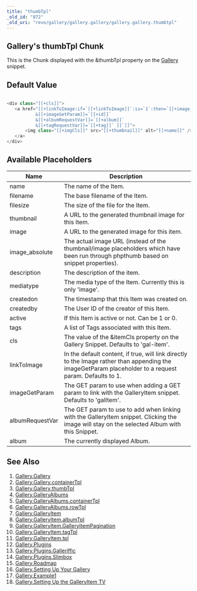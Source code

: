 ```yaml
---
title: "thumbTpl"
_old_id: "872"
_old_uri: "revo/gallery/gallery.gallery/gallery.gallery.thumbtpl"
---
```


## Gallery's thumbTpl Chunk

 This is the Chunk displayed with the &thumbTpl property on the [Gallery](/extras/revo/gallery "Gallery") snippet.

## Default Value

 ``` php 

<div class="[[+cls]]">
    <a href="[[+linkToImage:if=`[[+linkToImage]]`:is=`1`:then=`[[+image_absolute]]`:else=`[[~[[*id]]?
            &[[+imageGetParam]]=`[[+id]]`
            &[[+albumRequestVar]]=`[[+album]]`
            &[[+tagRequestVar]]=`[[+tag]]` ]]`]]">
        <img class="[[+imgCls]]" src="[[+thumbnail]]" alt="[[+name]]" />
    </a>
</div>

```

## Available Placeholders

 | Name | Description |
|------|-------------|
| name | The name of the Item. |
| filename | The base filename of the Item. |
| filesize | The size of the file for the Item. |
| thumbnail | A URL to the generated thumbnail image for this Item. |
| image | A URL to the generated image for this item. |
| image\_absolute | The actual image URL (instead of the thumbnail/image placeholders which have been run through phpthumb based on snippet properties). |
| description | The description of the item. |
| mediatype | The media type of the Item. Currently this is only 'image'. |
| createdon | The timestamp that this Item was created on. |
| createdby | The User ID of the creator of this Item. |
| active | If this Item is active or not. Can be 1 or 0. |
| tags | A list of Tags associated with this Item. |
| cls | The value of the &itemCls property on the Gallery Snippet. Defaults to 'gal-item'. |
| linkToImage | In the default content, if true, will link directly to the Image rather than appending the imageGetParam placeholder to a request param. Defaults to 1. |
| imageGetParam | The GET param to use when adding a GET param to link with the GalleryItem snippet. Defaults to 'galItem'. |
| albumRequestVar | The GET param to use to add when linking with the GalleryItem snippet. Clicking the image will stay on the selected Album with this Snippet. |
| album | The currently displayed Album. |

## See Also

1. [Gallery.Gallery](/extras/revo/gallery/gallery.gallery)
  1. [Gallery.Gallery.containerTpl](/extras/revo/gallery/gallery.gallery/gallery.gallery.containertpl)
  2. [Gallery.Gallery.thumbTpl](/extras/revo/gallery/gallery.gallery/gallery.gallery.thumbtpl)
2. [Gallery.GalleryAlbums](/extras/revo/gallery/gallery.galleryalbums)
  1. [Gallery.GalleryAlbums.containerTpl](/extras/revo/gallery/gallery.galleryalbums/gallery.galleryalbums.containertpl)
  2. [Gallery.GalleryAlbums.rowTpl](/extras/revo/gallery/gallery.galleryalbums/gallery.galleryalbums.rowtpl)
3. [Gallery.GalleryItem](/extras/revo/gallery/gallery.galleryitem)
  1. [Gallery.GalleryItem.albumTpl](/extras/revo/gallery/gallery.galleryitem/gallery.galleryitem.albumtpl)
  2. [Gallery.GalleryItem.GalleryItemPagination](/extras/revo/gallery/gallery.galleryitem/gallery.galleryitem.galleryitempagination)
  3. [Gallery.GalleryItem.tagTpl](/extras/revo/gallery/gallery.galleryitem/gallery.galleryitem.tagtpl)
  4. [Gallery.GalleryItem.tpl](/extras/revo/gallery/gallery.galleryitem/gallery.galleryitem.tpl)
4. [Gallery.Plugins](/extras/revo/gallery/gallery.plugins)
  1. [Gallery.Plugins.Galleriffic](/extras/revo/gallery/gallery.plugins/gallery.plugins.galleriffic)
  2. [Gallery.Plugins.Slimbox](/extras/revo/gallery/gallery.plugins/gallery.plugins.slimbox)
5. [Gallery.Roadmap](/extras/revo/gallery/gallery.roadmap)
6. [Gallery.Setting Up Your Gallery](/extras/revo/gallery/gallery.setting-up-your-gallery)
7. [Gallery.Example1](/extras/revo/gallery/gallery.example1)
8. [Gallery.Setting Up the GalleryItem TV](/extras/revo/gallery/gallery.setting-up-the-galleryitem-tv)